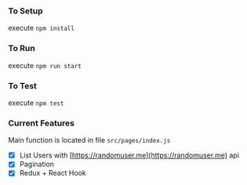 ### To Setup

execute `npm install`

### To Run

execute `npm run start`

### To Test

execute `npm test`

### Current Features
Main function is located in file `src/pages/index.js`

- [x] List Users with [https://randomuser.me](https://randomuser.me) api
- [x] Pagination
- [x] Redux + React Hook
